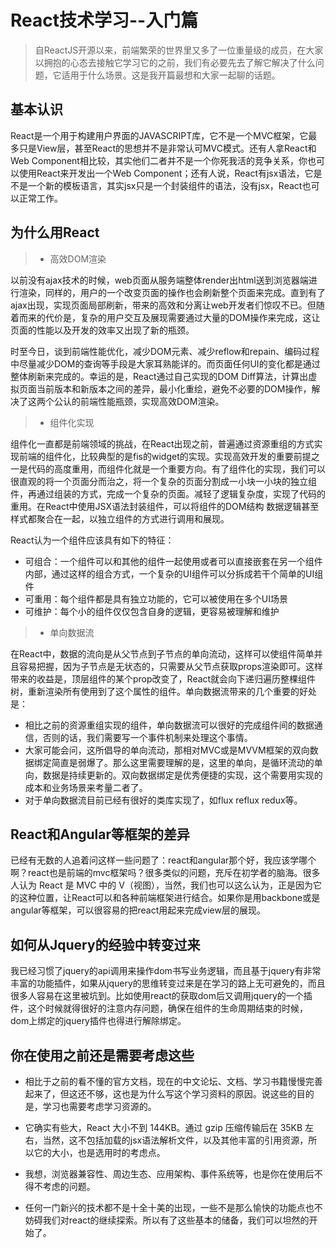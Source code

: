 # React技术学习--入门篇

> 自ReactJS开源以来，前端繁荣的世界里又多了一位重量级的成员，在大家以拥抱的心态去接触它学习它的之前，我们有必要先去了解它解决了什么问题，它适用于什么场景。这是我开篇最想和大家一起聊的话题。

## 基本认识

React是一个用于构建用户界面的JAVASCRIPT库，它不是一个MVC框架，它最多只是View层，甚至React的思想并不是非常认可MVC模式。还有人拿React和Web Component相比较，其实他们二者并不是一个你死我活的竞争关系，你也可以使用React来开发出一个Web Component；还有人说，React有jsx语法，它是不是一个新的模板语言，其实jsx只是一个封装组件的语法，没有jsx，React也可以正常工作。

## 为什么用React

> - 高效DOM渲染

以前没有ajax技术的时候，web页面从服务端整体render出html送到浏览器端进行渲染，同样的，用户的一个改变页面的操作也会刷新整个页面来完成。直到有了ajax出现，实现页面局部刷新，带来的高效和分离让web开发者们惊叹不已。但随着而来的代价是，复杂的用户交互及展现需要通过大量的DOM操作来完成，这让页面的性能以及开发的效率又出现了新的瓶颈。

时至今日，谈到前端性能优化，减少DOM元素、减少reflow和repain、编码过程中尽量减少DOM的查询等手段是大家耳熟能详的。而页面任何UI的变化都是通过整体刷新来完成的。幸运的是，React通过自己实现的DOM Diff算法，计算出虚拟页面当前版本和新版本之间的差异，最小化重绘，避免不必要的DOM操作，解决了这两个公认的前端性能瓶颈，实现高效DOM渲染。

> -  组件化实现

组件化一直都是前端领域的挑战，在React出现之前，普遍通过资源重组的方式实现前端的组件化，比较典型的是fis的widget的实现。实现高效开发的重要前提之一是代码的高度重用，而组件化就是一个重要方向。有了组件化的实现，我们可以很直观的将一个页面分而治之，将一个复杂的页面分割成一小块一小块的独立组件，再通过组装的方式，完成一个复杂的页面。减轻了逻辑复杂度，实现了代码的重用。在React中使用JSX语法封装组件，可以将组件的DOM结构 数据逻辑甚至样式都聚合在一起，以独立组件的方式进行调用和展现。

React认为一个组件应该具有如下的特征：

* 可组合：一个组件可以和其他的组件一起使用或者可以直接嵌套在另一个组件内部，通过这样的组合方式，一个复杂的UI组件可以分拆成若干个简单的UI组件
* 可重用：每个组件都是具有独立功能的，它可以被使用在多个UI场景
* 可维护：每个小的组件仅仅包含自身的逻辑，更容易被理解和维护

> - 单向数据流

在React中，数据的流向是从父节点到子节点的单向流动，这样可以使组件简单并且容易把握，因为子节点是无状态的，只需要从父节点获取props渲染即可。这样带来的收益是，顶层组件的某个prop改变了，React就会向下递归遍历整棵组件树，重新渲染所有使用到了这个属性的组件。单向数据流带来的几个重要的好处是：
  * 相比之前的资源重组实现的组件，单向数据流可以很好的完成组件间的数据通信，否则的话，我们需要写一个事件机制来处理这个事情。
  * 大家可能会问，这所倡导的单向流动，那相对MVC或是MVVM框架的双向数据绑定简直是弱爆了。那么这里需要理解的是，这里的单向，是循环流动的单向，数据是持续更新的。双向数据绑定是优秀便捷的实现，这个需要用实现的成本和业务场景来考量二者了。
  * 对于单向数据流目前已经有很好的类库实现了，如flux reflux redux等。

## React和Angular等框架的差异

已经有无数的人追着问这样一些问题了：react和angular那个好，我应该学哪个啊？react也是前端的mvc框架吗？很多类似的问题，充斥在初学者的脑海。很多人认为 React 是 MVC 中的 V（视图），当然，我们也可以这么认为，正是因为它的这种位置，让React可以和各种前端框架进行结合。如果你是用backbone或是angular等框架，可以很容易的把react用起来完成view层的展现。

## 如何从Jquery的经验中转变过来

我已经习惯了jquery的api调用来操作dom书写业务逻辑，而且基于jquery有非常丰富的功能插件，如果从jquery的思维转变过来是在学习的路上无可避免的，而且很多人容易在这里被坑到。比如使用react的获取dom后又调用jquery的一个插件，这个时候就得很好的注意内存问题，确保在组件的生命周期结束的时候，dom上绑定的jquery插件也得进行解除绑定。

## 你在使用之前还是需要考虑这些

- 相比于之前的看不懂的官方文档，现在的中文论坛、文档、学习书籍慢慢完善起来了，但这还不够，这也是为什么写这个学习资料的原因。说这些的目的是，学习也需要考虑学习资源的。

- 它确实有些大，React 大小不到 144KB。通过 gzip 压缩传输后在 35KB 左右，当然，这不包括加载的jsx语法解析文件，以及其他丰富的引用资源，所以它的大小，也是选用时的考虑点。

- 我想，浏览器兼容性、周边生态、应用架构、事件系统等，也是你在使用后不得不考虑的问题。

- 任何一门新兴的技术都不是十全十美的出现，一些不是那么愉快的功能点也不妨碍我们对react的继续探索。所以有了这些基本的储备，我们可以坦然的开始了。